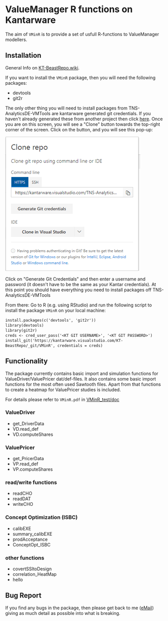 # ValueManager R functions on Kantarware
The aim of `VMinR` is to provide a set of usfull R-functions to ValueManager modellers.

## Installation
General Info on [KT-BeastRepo.wiki](https://kantarware.visualstudio.com/KT-BeastRepo/_wiki/wikis/KT-BeastRepo.wiki?wikiVersion=GBwikiMaster&pagePath=%2FGetting-Started%2FInstalling-Packages-from-Kantarware).

If you want to install the `VMinR` package, then you will need the following packages:

* devtools
* git2r

The only other thing you will need to install packages from TNS-AnalyticsDE-VMTools are kantarware generated git credentials. 
If you haven't already generated these from another project then click [here](https://kantarware.visualstudio.com/TNS-AnalyticsDE-VMTools/_git/VMinR). 
Once you are on this screen, you will see a "Clone" button towards the top-right corner of the screen. Click on the button, and you will see this pop-up:


![](doc/gitcred.png)


Click on "Generate Git Credentials" and then enter a username and password (it doesn't have to be the same as your Kantar credentials). At this point you should have everything you need to install packages off TNS-AnalyticsDE-VMTools

From there: Go to R (e.g. using RStudio) and run the following script to install the package `VMinR` on your local machine:

```
install.packages(c('devtools', 'git2r'))
library(devtools)
library(git2r)
creds <- cred_user_pass('<KT GIT USERNAME>', '<KT GIT PASSWORD>')
install_git('https://kantarware.visualstudio.com/KT-BeastRepo/_git/VMinR', credentials = creds)
```

## Functionality
The package currently contains basic import and simulation functions for ValueDriver/ValuePricer dat/def-files. 
It also contains some basic import functions for the most often used Sawtooth files. 
Apart from that functions to create a heatmap for ValuePricer studies is included.

For details please refer to `VMinR.pdf` in  [VMinR_test/doc](https://kantarware.visualstudio.com/TNS-AnalyticsDE-VMTools/_git/VMinR?path=%2Fdoc)

### ValueDriver
* get_DriverData
* VD.read_def
* VD.computeShares

### ValuePricer
* get_PricerData
* VP.read_def
* VP.computeShares

### read/write functions
* readCHO
* readDAT
* writeCHO

### Concept Optimization (ISBC)
* calibEXE
* summary_calibEXE
* prodAcceptance
* ConceptOpt_ISBC

### other functions
* covertSSItoDesign
* correlation_HeatMap
* hello

## Bug Report

If you find any bugs in the package, then please get back to me ([eMail](mailto:maximilian.rausch@tns-infratest.com)) giving as much detail as possible into what is breaking.
